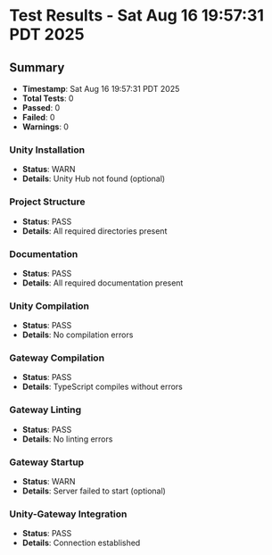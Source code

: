 # Test Results - Sat Aug 16 19:57:31 PDT 2025

## Summary
- **Timestamp**: Sat Aug 16 19:57:31 PDT 2025
- **Total Tests**: 0
- **Passed**: 0
- **Failed**: 0
- **Warnings**: 0

### Unity Installation
- **Status**: WARN
- **Details**: Unity Hub not found (optional)

### Project Structure
- **Status**: PASS
- **Details**: All required directories present

### Documentation
- **Status**: PASS
- **Details**: All required documentation present

### Unity Compilation
- **Status**: PASS
- **Details**: No compilation errors

### Gateway Compilation
- **Status**: PASS
- **Details**: TypeScript compiles without errors

### Gateway Linting
- **Status**: PASS
- **Details**: No linting errors

### Gateway Startup
- **Status**: WARN
- **Details**: Server failed to start (optional)

### Unity-Gateway Integration
- **Status**: PASS
- **Details**: Connection established

